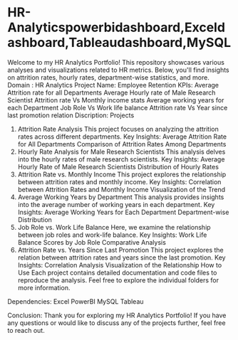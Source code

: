 # HR-Analyticspowerbidashboard,Exceldashboard,Tableaudashboard,MySQL
Welcome to my HR Analytics Portfolio! This repository showcases various analyses and visualizations related to HR metrics. Below, you'll find insights on attrition rates, hourly rates, department-wise statistics, and more.
Domain : HR Analytics
Project Name: Employee Retention
KPIs:
Average Attrition rate for all Departments
Average Hourly rate of Male Research Scientist
Attrition rate Vs Monthly income stats
Average working years for each Department
Job Role Vs Work life balance
Attrition rate Vs Year since last promotion relation
Discription:
Projects
1. Attrition Rate Analysis
This project focuses on analyzing the attrition rates across different departments.
Key Insights:
Average Attrition Rate for All Departments
Comparison of Attrition Rates Among Departments
2. Hourly Rate Analysis for Male Research Scientists
This analysis delves into the hourly rates of male research scientists.
Key Insights:
Average Hourly Rate of Male Research Scientists
Distribution of Hourly Rates
3. Attrition Rate vs. Monthly Income
This project explores the relationship between attrition rates and monthly income.
Key Insights:
Correlation between Attrition Rates and Monthly Income
Visualization of the Trend
4. Average Working Years by Department
This analysis provides insights into the average number of working years in each department.
Key Insights:
Average Working Years for Each Department
Department-wise Distribution
5. Job Role vs. Work Life Balance
Here, we examine the relationship between job roles and work-life balance.
Key Insights:
Work Life Balance Scores by Job Role
Comparative Analysis
6. Attrition Rate vs. Years Since Last Promotion
This project explores the relation between attrition rates and years since the last promotion.
Key Insights:
Correlation Analysis
Visualization of the Relationship
How to Use
Each project contains detailed documentation and code files to reproduce the analysis. Feel free to explore the individual folders for more information.

Dependencies:
Excel
PowerBI
MySQL
Tableau

Conclusion:
Thank you for exploring my HR Analytics Portfolio! If you have any questions or would like to discuss any of the projects further, feel free to reach out.

